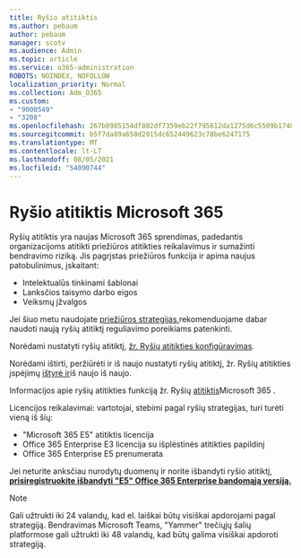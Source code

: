 ```yaml
---
title: Ryšio atitiktis
ms.author: pebaum
author: pebaum
manager: scotv
ms.audience: Admin
ms.topic: article
ms.service: o365-administration
ROBOTS: NOINDEX, NOFOLLOW
localization_priority: Normal
ms.collection: Adm_O365
ms.custom:
- "9000549"
- "3208"
ms.openlocfilehash: 267b8985154df802df7359eb22f795612da1275d6c5509b1748828f3c42051b7
ms.sourcegitcommit: b5f7da89a650d2915dc652449623c78be6247175
ms.translationtype: MT
ms.contentlocale: lt-LT
ms.lasthandoff: 08/05/2021
ms.locfileid: "54090744"
---
```

# <a name="communication-compliance-in-microsoft-365"></a>Ryšio atitiktis Microsoft 365

Ryšių atitiktis yra naujas Microsoft 365 sprendimas, padedantis organizacijoms atitikti priežiūros atitikties reikalavimus ir sumažinti bendravimo riziką. Jis pagrįstas priežiūros funkcija ir apima naujus patobulinimus, įskaitant:

- Intelektualūs tinkinami šablonai
- Lanksčios taisymo darbo eigos
- Veiksmų įžvalgos

Jei šiuo metu naudojate [priežiūros strategijas,](https://docs.microsoft.com/microsoft-365/compliance/supervision-policies)rekomenduojame dabar naudoti naują ryšių atitiktį reguliavimo poreikiams patenkinti.

Norėdami nustatyti ryšių atitiktį, [žr. Ryšių atitikties konfigūravimas](https://docs.microsoft.com/microsoft-365/compliance/communication-compliance-configure).

Norėdami ištirti, peržiūrėti ir iš naujo nustatyti ryšių atitiktį, žr. Ryšių atitikties įspėjimų [ištyrė ir](https://docs.microsoft.com/microsoft-365/compliance/communication-compliance-investigate-remediate)iš naujo iš naujo.

Informacijos apie ryšių atitikties funkciją žr. Ryšių [atitiktis](https://docs.microsoft.com/microsoft-365/compliance/communication-compliance)Microsoft 365 .

Licencijos reikalavimai: vartotojai, stebimi pagal ryšių strategijas, turi turėti vieną iš šių:

- "Microsoft 365 E5" atitiktis licencija
- Office 365 Enterprise E3 licencija su išplėstinės atitikties papildinį
- Office 365 Enterprise E5 prenumerata

Jei neturite anksčiau nurodytų duomenų ir norite išbandyti ryšio atitiktį, **[prisiregistruokite išbandyti "E5" Office 365 Enterprise bandomąją versiją.](https://go.microsoft.com/fwlink/p/?LinkID=698279)**

> [!NOTE]
> Gali užtrukti iki 24 valandų, kad el. laiškai būtų visiškai apdorojami pagal strategiją. Bendravimas Microsoft Teams, "Yammer" trečiųjų šalių platformose gali užtrukti iki 48 valandų, kad būtų galima visiškai apdoroti strategiją.
